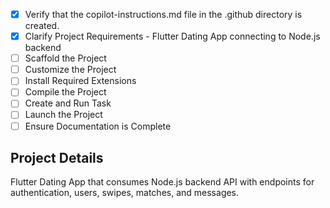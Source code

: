 <!-- Use this file to provide workspace-specific custom instructions to Copilot. For more details, visit https://code.visualstudio.com/docs/copilot/copilot-customization#_use-a-githubcopilotinstructionsmd-file -->
- [x] Verify that the copilot-instructions.md file in the .github directory is created.
- [x] Clarify Project Requirements - Flutter Dating App connecting to Node.js backend
- [ ] Scaffold the Project
- [ ] Customize the Project  
- [ ] Install Required Extensions
- [ ] Compile the Project
- [ ] Create and Run Task
- [ ] Launch the Project
- [ ] Ensure Documentation is Complete

## Project Details
Flutter Dating App that consumes Node.js backend API with endpoints for authentication, users, swipes, matches, and messages.